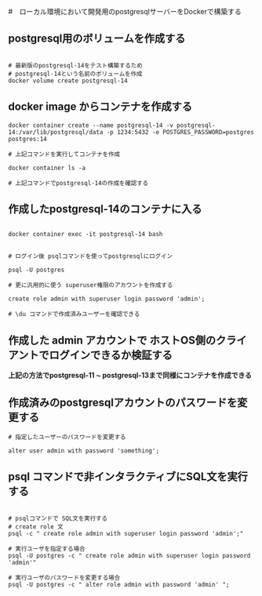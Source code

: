 

#　ローカル環境において開発用のpostgresqlサーバーをDockerで構築する


## postgresql用のボリュームを作成する

```

# 最新版のpostgresql-14をテスト構築するため
# postgresql-14という名前のボリュームを作成
docker volume create postgresql-14

```

## docker image からコンテナを作成する

```
docker container create --name postgresql-14 -v postgresql-14:/var/lib/postgresql/data -p 1234:5432 -e POSTGRES_PASSWORD=postgres postgres:14

# 上記コマンドを実行してコンテナを作成

docker container ls -a

# 上記コマンドでpostgresql-14の作成を確認する

```

## 作成したpostgresql-14のコンテナに入る

```

docker container exec -it postgresql-14 bash


# ログイン後 psqlコマンドを使ってpostgresqlにログイン

psql -U postgres

# 更に汎用的に使う superuser権限のアカウントを作成する

create role admin with superuser login password 'admin';

# \du コマンドで作成済みユーザーを確認できる

```

## 作成した admin アカウントで ホストOS側のクライアントでログインできるか検証する

**上記の方法でpostgresql-11 ~ postgresql-13まで同様にコンテナを作成できる**


## 作成済みのpostgresqlアカウントのパスワードを変更する

```
# 指定したユーザーのパスワードを変更する

alter user admin with password 'something';

```

## psql コマンドで非インタラクティブにSQL文を実行する

```

# psqlコマンドで SQL文を実行する
# create role 文
psql -c " create role admin with superuser login password 'admin';"

# 実行ユーザを指定する場合
psql -U postgres -c " create role admin with superuser login password 'admin'"

# 実行ユーザのパスワードを変更する場合
psql -U postgres -c " alter role admin with password 'admin' ";


```
